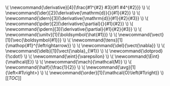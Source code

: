 \\\( \newcommand{\derivative}[4]{\frac{#1^{#2} #3}{#1 #4^{#2}}} \\\)
\\\( \newcommand{\der}[2]{\derivative{\mathrm{d}}{}{#1}{#2}} \\\)
\\\( \newcommand{\dern}[3]{\derivative{\mathrm{d}}{#1}{#2}{#3}} \\\)
\\\( \newcommand{\pder}[2]{\derivative{\partial}{}{#1}{#2}} \\\)
\\\( \newcommand{\pdern}[3]{\derivative{\partial}{#1}{#2}{#3}} \\\)
\\\( \newcommand{\unitv}[1]{\boldsymbol{\hat{#1}}} \\\)
\\\( \newcommand{\vect}[1]{\vec{\boldsymbol{#1}}} \\\)
\\\( \newcommand{\tens}[1]{\mathop{#1}^{\leftrightarrow}} \\\)
\\\( \newcommand{\del}{\vect{\nabla}} \\\)
\\\( \newcommand{\delb}[1]{\vect{\nabla}_{\!#1}} \\\)
\\\( \newcommand{\dotprod}{\!\cdot\!} \\\)
\\\( \newcommand{\eint}{\varepsilon} \\\)
\\\( \newcommand{\Eint}{\mathcal{E}} \\\)
\\\( \newcommand{\mach}{\mathcal{M}} \\\)
\\\( \newcommand{\half}{\frac{1}{2}} \\\)
\\\( \newcommand{\avg}[1]{\left<#1\right>} \\\)
\\\( \newcommand{\order}[1]{\mathcal{O}\left(#1\right)} \\\)
[[_TOC_]]
